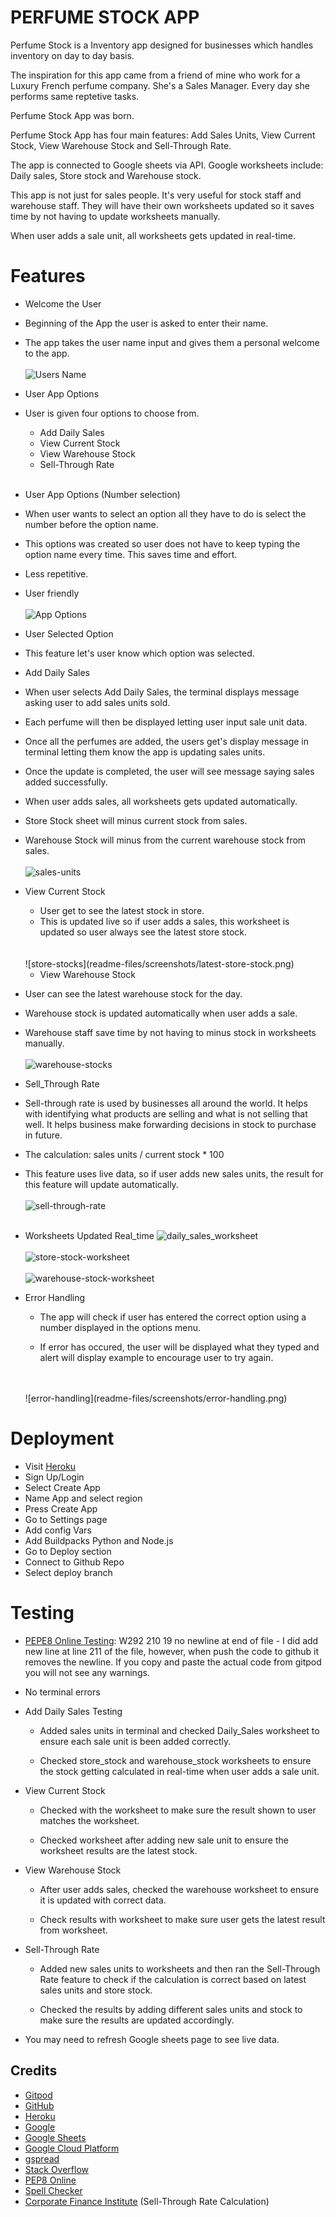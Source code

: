 # PERFUME STOCK APP

Perfume Stock is a Inventory app designed for businesses which handles inventory on day to day basis. 

The inspiration for this app came from a friend of mine who work for a Luxury French perfume company. She's a Sales Manager. Every day she performs same reptetive tasks. 

Perfume Stock App was born. 

Perfume Stock App has four main features: Add Sales Units, View Current Stock, View Warehouse Stock and Sell-Through Rate.

The app is connected to Google sheets via API. Google worksheets include: Daily sales, Store stock and Warehouse stock.

This app is not just for sales people. It's very useful for stock staff and warehouse staff. They will have their own worksheets updated so it saves time by not having to update worksheets manually.

When user adds a sale unit, all worksheets gets updated in real-time.

# Features

* Welcome the User

* Beginning of the App the user is asked to enter their name.
* The app takes the user name input and gives them a personal welcome to the app.
    <br/>
    <br/>
    ![Users Name](readme-files/screenshots/welcome-user.png)

* User App Options

* User is given four options to choose from.
        
    * Add Daily Sales
    * View Current Stock
    * View Warehouse Stock
    * Sell-Through Rate
        <br/>
        <br/>
* User App Options (Number selection)

* When user wants to select an option all they have to do is select the number before the option name.
* This options was created so user does not have to keep typing the option name every time. This saves time and effort.
* Less repetitive.
* User friendly
    <br/>
    <br/>
    ![App Options](readme-files/screenshots/app-options.png)

* User Selected Option

* This feature let's user know which option was selected.

* Add Daily Sales

* When user selects Add Daily Sales, the terminal displays message asking user to add sales units sold.

* Each perfume will then be displayed letting user input sale unit data.

* Once all the perfumes are added, the users get's display message in terminal letting them know the app is updating sales units.

* Once the update is completed, the user will see message saying sales added successfully.

* When user adds sales, all worksheets gets updated automatically.

* Store Stock sheet will minus current stock from sales.

* Warehouse Stock will minus from the current warehouse stock from sales.
    <br/>
    <br/>
    ![sales-units](readme-files/screenshots/add-sales-units.png)

* View Current Stock

    * User get to see the latest stock in store.
    * This is updated live so if user adds a sales, this worksheet is updated so user always see the latest store stock.
    <br/>
    <br/>
    ![store-stocks](readme-files/screenshots/latest-store-stock.png)
    
    * View Warehouse Stock

* User can see the latest warehouse stock for the day.
* Warehouse stock is updated automatically when user adds a sale. 
* Warehouse staff save time by not having to minus stock in worksheets manually.
    <br/>
    <br/>
    ![warehouse-stocks](readme-files/screenshots/latest-warehouse-stock.png)
* Sell_Through Rate

* Sell-through rate is used by businesses all around the world. It helps with identifying what products are selling and what is not selling that well. It helps business make forwarding decisions in stock to purchase in future. 

* The calculation: sales units / current stock * 100

* This feature uses live data, so if user adds new sales units, the result for this feature will update automatically.
    <br/>
    <br/>
    ![sell-through-rate](readme-files/screenshots/sell-through-rate.png)
    <br/>
    <br/>

* Worksheets Updated Real_time
    ![daily_sales_worksheet](readme-files/screenshots/daily-sales-worksheet.png)
    <br/>
    <br/>
    ![store-stock-worksheet](readme-files/screenshots/store-stock-worksheet.png)
    <br/>
    <br/>
    ![warehouse-stock-worksheet](readme-files/screenshots/warehouse-stock-worksheet.png)

* Error Handling

    * The app will check if user has entered the correct option using a number displayed in the options menu.

    * If error has occured, the user will be displayed what they typed and alert will display example to encourage user to try again.
    <br/>
    <br/>
    ![error-handling](readme-files/screenshots/error-handling.png)


# Deployment

* Visit [Heroku](https://www.heroku.com/)
* Sign Up/Login
* Select Create App
* Name App and select region
* Press Create App
* Go to Settings page
* Add config Vars
* Add Buildpacks Python and Node.js
* Go to Deploy section
* Connect to Github Repo
* Select deploy branch

# Testing

* [PEPE8 Online Testing](http://pep8online.com/):
   W292	210	19	no newline at end of file - I did add new line at line 211 of the file, however, when push the code to github it removes the newline.
   If you copy and paste the actual code from gitpod you will not see any warnings.

* No terminal errors

* Add Daily Sales Testing

    * Added sales units in terminal and checked Daily_Sales worksheet to ensure each sale unit is been added correctly.

    * Checked store_stock and warehouse_stock worksheets to ensure the stock getting calculated in real-time when user adds a sale unit.

* View Current Stock

    * Checked with the worksheet to make sure the result shown to user matches the worksheet.

    * Checked worksheet after adding new sale unit to ensure the worksheet results are the latest stock.

* View Warehouse Stock

    * After user adds sales, checked the warehouse worksheet to ensure it is updated with correct data.

    * Check results with worksheet to make sure user gets the latest result from worksheet.

* Sell-Through Rate

    * Added new sales units to worksheets and then ran the Sell-Through Rate feature to check if the calculation is correct based on latest sales units and store stock.

    * Checked the results by adding different sales units and stock to make sure the results are updated accordingly.

* You may need to refresh Google sheets page to see live data.

## Credits

* [Gitpod](https://www.gitpod.io/)
* [GitHub](https://www.gitpod.io/)
* [Heroku](https://www.gitpod.io/)
* [Google](https://www.google.com/)
* [Google Sheets](https://www.google.co.uk/sheets/about/)
* [Google Cloud Platform](https://cloud.google.com/)
* [gspread](https://docs.gspread.org/en/latest/)
* [Stack Overflow](https://stackoverflow.com/)
* [PEP8 Online](http://pep8online.com/)
* [Spell Checker](https://www.internetmarketingninjas.com/online-spell-checker.php)
* [Corporate Finance Institute](https://corporatefinanceinstitute.com/resources/knowledge/ecommerce-saas/sell-through-rate/) (Sell-Through Rate Calculation)
